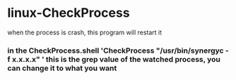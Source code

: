 # linux-CheckProcess
when the process is crash, this program will restart it
### in the CheckProcess.shell 'CheckProcess "/usr/bin/synergyc -f x.x.x.x" ' this is the grep value of the watched process, you can change it to what you want
